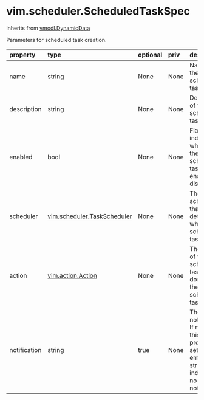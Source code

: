 vim.scheduler.ScheduledTaskSpec
===============================
inherits from [vmodl.DynamicData](docs/vmodl.DynamicData.md)


Parameters for scheduled task creation.

| property | type | optional | priv | desc |
|:---------|:-----|:---------|:-----|:-----|
| name | string | None | None | Name of the scheduled task. |
| description | string | None | None | Description of the scheduled task. |
| enabled | bool | None | None | Flag to indicate whether the scheduled task is enabled or disabled. |
| scheduler | [vim.scheduler.TaskScheduler](vim.scheduler.TaskScheduler.md "vim.scheduler.TaskScheduler") | None | None | The time scheduler that determines when the scheduled task runs. |
| action | [vim.action.Action](vim.action.Action.md "vim.action.Action") | None | None | The action of the scheduled task, to be done when the scheduled task runs. |
| notification | string | true | None | The email notification.   If not set, this property is set to empty string, indicating no notification. |


